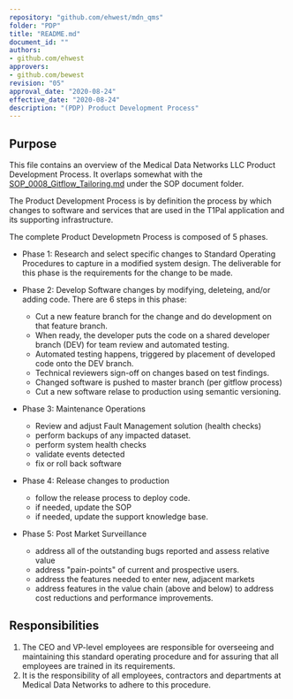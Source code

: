 ```yaml
---
repository: "github.com/ehwest/mdn_qms"
folder: "PDP"
title: "README.md"
document_id: ""
authors:
- github.com/ehwest
approvers:
- github.com/bewest
revision: "05"
approval_date: "2020-08-24"
effective_date: "2020-08-24"
description: "(PDP) Product Development Process"
---
```



## Purpose

This file contains an overview of the Medical Data Networks LLC Product Development Process.
It overlaps somewhat with the [SOP_0008_Gitflow_Tailoring.md](https://github.com/ehwest/mdn_qms/blob/master/SOP_Standard_Operating_Procedures/SOP_0008_Gitflow_Tailoring.md) under the SOP document folder.

The Product Development Process is by definition the process by which changes to software and services that are used in the T1Pal application and its supporting infrastructure.

The complete Product Developmetn Process is composed of 5 phases.
+ Phase 1:  Research and select specific changes to Standard Operating Procedures to capture in a modified system design.  The deliverable for this phase is the requirements for the change to be made.
+ Phase 2: Develop Software changes by modifying, deleteing, and/or adding code.  There are 6 steps in this phase:
    +  Cut a new feature branch for the change and do development on that feature branch.
    +  When ready, the developer puts the code on a shared developer branch (DEV) for team review and automated testing.
    +  Automated testing happens, triggered by placement of developed code onto the DEV branch.
    +  Technical reviewers sign-off on changes based on test findings.
    +  Changed software is pushed to master branch (per gitflow process)
    +  Cut a new software relase to production using semantic versioning.

+ Phase 3: Maintenance Operations
    +  Review and adjust Fault Management solution (health checks)
    +  perform backups of any impacted dataset.
    +  perform system health checks
    +  validate events detected
    +  fix or roll back software

+ Phase 4:  Release changes to production
    +  follow the release process to deploy code.
    +  if needed, update the SOP
    +  if needed, update the support knowledge base.

+ Phase 5:  Post Market Surveillance
    +  address all of the outstanding bugs reported and assess relative value
    +  address "pain-points" of current and prospective users.
    +  address the features needed to enter new, adjacent markets
    +  address features in the value chain (above and below) to address cost reductions and performance improvements.


## Responsibilities

1. The CEO and VP-level employees are responsible for overseeing and maintaining this standard operating procedure and for assuring that all employees are trained in its requirements.
2. It is the responsibility of all employees, contractors and departments at Medical Data Networks to adhere to this procedure.
